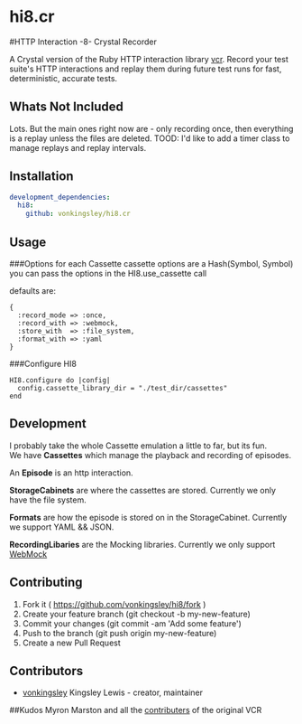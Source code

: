 # hi8.cr
#HTTP Interaction -8- Crystal Recorder

A Crystal version of the Ruby HTTP interaction library [vcr](https://github.com/vcr/vcr).
Record your test suite's HTTP interactions and replay them during future
test runs for fast, deterministic, accurate tests.

## Whats Not Included
Lots.  But the main ones right now are - only recording once, then
everything is a replay unless the files are deleted.  TOOD: I'd like to
add a timer class to manage replays and replay intervals.


## Installation


```yaml
development_dependencies:
  hi8:
    github: vonkingsley/hi8.cr
```


## Usage
###Options for each Cassette
cassette options are a Hash(Symbol, Symbol)
you can pass the options in the HI8.use_cassette call

defaults are:  
```crystal
{
  :record_mode => :once,
  :record_with => :webmock,
  :store_with  => :file_system,
  :format_with => :yaml
}
```

###Configure HI8
```crystal
HI8.configure do |config|
  config.cassette_library_dir = "./test_dir/cassettes"
end
```

## Development
I probably take the whole Cassette emulation a little to far, but its fun.  
We have **Cassettes** which manage the playback and recording of episodes.  

An **Episode** is an http interaction.  

**StorageCabinets** are where the cassettes are stored.  Currently we only
have the file system.  

**Formats** are how the episode is stored on in the StorageCabinet.
Currently we support YAML && JSON.  

**RecordingLibaries** are the Mocking libraries. Currently we only
support [WebMock](https://github.com/manastech/webmock.cr)


## Contributing

1. Fork it ( https://github.com/vonkingsley/hi8/fork )
2. Create your feature branch (git checkout -b my-new-feature)
3. Commit your changes (git commit -am 'Add some feature')
4. Push to the branch (git push origin my-new-feature)
5. Create a new Pull Request

## Contributors

- [vonkingsley](https://github.com/vonkingsley) Kingsley Lewis - creator, maintainer

##Kudos
Myron Marston and all the [contributers](https://github.com/vcr/vcr#credits) of the original VCR
